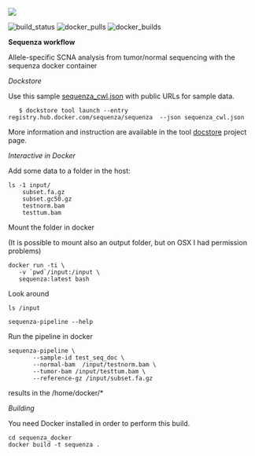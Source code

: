 ![](https://bytebucket.org/sequenza_tools/icons/raw/da034ccc8c1ab5f5f8e020402267bd3f2dd5d361/svg/sequenza_tools/sequenzaalpha_150.svg)

![build_status](https://img.shields.io/docker/build/sequenza/sequenza.svg)
![docker_pulls](https://img.shields.io/docker/pulls/sequenza/sequenza.svg)
![docker_builds](https://img.shields.io/docker/automated/sequenza/sequenza.svg)

**Sequenza workflow**

Allele-specific SCNA analysis from tumor/normal sequencing with the sequenza docker container

*Dockstore*

Use this sample [sequenza_cwl.json](https://bitbucket.org/sequenza_tools/sequenza_docker/raw/4d5571f6bb07ba0d99789973efab44723118605a/sequenza_cwl.json) with public URLs for sample data.

```
   $ dockstore tool launch --entry registry.hub.docker.com/sequenza/sequenza  --json sequenza_cwl.json
```

More information and instruction are available in the tool [docstore](https://dockstore.org/containers/registry.hub.docker.com/sequenza/sequenza) project page.


*Interactive in Docker*

Add some data to a folder in the host:

```
ls -1 input/
    subset.fa.gz
    subset.gc50.gz
    testnorm.bam
    testtum.bam
```

Mount the folder in docker

(It is possible to mount also an output folder, but on OSX I had permission problems)

```
docker run -ti \
   -v `pwd`/input:/input \
   sequenza:latest bash

```

Look around
```
ls /input

sequenza-pipeline --help
```

Run the pipeline in docker

```
sequenza-pipeline \
       --sample-id test_seq_doc \
       --normal-bam  /input/testnorm.bam \
       --tumor-bam /input/testtum.bam \
       --reference-gz /input/subset.fa.gz
```

results in the /home/docker/*

*Building*

You need Docker installed in order to perform this build.

```
cd sequenza_docker
docker build -t sequenza .
```
